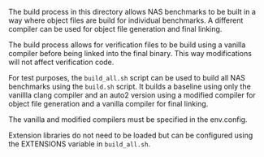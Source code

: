 The build process in this directory allows NAS benchmarks to be built in a way where object files are build for individual benchmarks. A different compiler can be used for object file generation and final linking.

The build process allows for verification files to be build using a vanilla compiler before being linked into the final binary. This way modifications will not affect verification code.

For test purposes, the ```build_all.sh``` script can be used to build all NAS benchmarks using the ```build.sh``` script. 
It builds a baseline using only the vanillla clang compiler and an auto2 version using a modified compiler for object file generation and a vanilla compiler for final linking. 

The vanilla and modified compilers must be specified in the env.config.

Extension libraries do not need to be loaded but can be configured using the EXTENSIONS variable in ```build_all.sh```.
